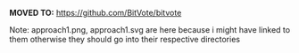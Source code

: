 **MOVED TO:** https://github.com/BitVote/bitvote

Note: approach1.png, approach1.svg are here because i might have linked to them
otherwise they should go into their respective directories
